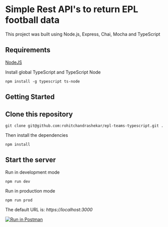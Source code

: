 # Simple Rest API's to return EPL football data 

This project was built using Node.js, Express, Chai, Mocha and TypeScript

## Requirements

[NodeJS](https://nodejs.org/en/)

Install global TypeScript and TypeScript Node

```
npm install -g typescript ts-node
```

## Getting Started

## Clone this repository

```
git clone git@github.com:rohitchandrashekar/epl-teams-typescript.git .
```

Then install the dependencies

```
npm install
```

## Start the server

Run in development mode

```
npm run dev
```

Run in production mode 

```
npm run prod
```

The default URL is: *https://localhost:3000*

[![Run in Postman](https://run.pstmn.io/button.svg)](https://app.getpostman.com/run-collection/4cd04da59f895c3534b6)
